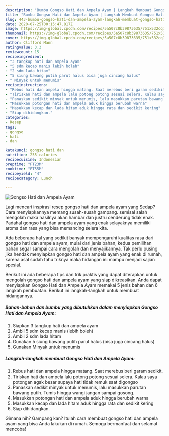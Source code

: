 ```yaml
---
description: "Bumbu Gongso Hati dan Ampela Ayam | Langkah Membuat Gongso Hati dan Ampela Ayam Yang Lezat"
title: "Bumbu Gongso Hati dan Ampela Ayam | Langkah Membuat Gongso Hati dan Ampela Ayam Yang Lezat"
slug: 443-bumbu-gongso-hati-dan-ampela-ayam-langkah-membuat-gongso-hati-dan-ampela-ayam-yang-lezat
date: 2020-07-25T00:15:47.817Z
image: https://img-global.cpcdn.com/recipes/5a507c8b39873635/751x532cq70/gongso-hati-dan-ampela-ayam-foto-resep-utama.jpg
thumbnail: https://img-global.cpcdn.com/recipes/5a507c8b39873635/751x532cq70/gongso-hati-dan-ampela-ayam-foto-resep-utama.jpg
cover: https://img-global.cpcdn.com/recipes/5a507c8b39873635/751x532cq70/gongso-hati-dan-ampela-ayam-foto-resep-utama.jpg
author: Clifford Mann
ratingvalue: 3.3
reviewcount: 15
recipeingredient:
- "3 tangkup hati dan ampela ayam"
- "5 sdm kecap manis lebih boleh"
- "2 sdm lada hitam"
- "5 siung bawang putih parut halus bisa juga cincang halus"
- " Minyak untuk menumis"
recipeinstructions:
- "Rebus hati dan ampela hingga matang. Saat merebus beri garam sedikit."
- "Tiriskan hati dan ampela lalu potong potong sesuai selera. Kalau saya potongan agak besar supaya hati tidak remuk saat digongso"
- "Panaskan sedikit minyak untuk menumis, lalu masukkan parutan bawang putih. Tumis hingga wangi jangan sampai gosong."
- "Masukkan potongan hati dan ampela aduk hingga berubah warna"
- "Masukkan kecap dan lada hitam aduk hingga rata dan sedikit kering"
- "Siap dihidangkan."
categories:
- Resep
tags:
- gongso
- hati
- dan

katakunci: gongso hati dan 
nutrition: 255 calories
recipecuisine: Indonesian
preptime: "PT23M"
cooktime: "PT55M"
recipeyield: "4"
recipecategory: Lunch

---
```



![Gongso Hati dan Ampela Ayam](https://img-global.cpcdn.com/recipes/5a507c8b39873635/751x532cq70/gongso-hati-dan-ampela-ayam-foto-resep-utama.jpg)

Lagi mencari inspirasi resep gongso hati dan ampela ayam yang Sedap? Cara menyiapkannya memang susah-susah gampang. semisal salah mengolah maka hasilnya akan hambar dan justru cenderung tidak enak. Padahal gongso hati dan ampela ayam yang enak selayaknya memiliki aroma dan rasa yang bisa memancing selera kita.



Ada beberapa hal yang sedikit banyak mempengaruhi kualitas rasa dari gongso hati dan ampela ayam, mulai dari jenis bahan, kedua pemilihan bahan segar sampai cara mengolah dan menyajikannya. Tak perlu pusing jika hendak menyiapkan gongso hati dan ampela ayam yang enak di rumah, karena asal sudah tahu triknya maka hidangan ini mampu menjadi sajian spesial.


Berikut ini ada beberapa tips dan trik praktis yang dapat diterapkan untuk mengolah gongso hati dan ampela ayam yang siap dikreasikan. Anda dapat menyiapkan Gongso Hati dan Ampela Ayam memakai 5 jenis bahan dan 6 langkah pembuatan. Berikut ini langkah-langkah untuk membuat hidangannya.

<!--inarticleads1-->

##### Bahan-bahan dan bumbu yang dibutuhkan dalam menyiapkan Gongso Hati dan Ampela Ayam:

1. Siapkan 3 tangkup hati dan ampela ayam
1. Ambil 5 sdm kecap manis (lebih boleh)
1. Ambil 2 sdm lada hitam
1. Gunakan 5 siung bawang putih parut halus (bisa juga cincang halus)
1. Gunakan  Minyak untuk menumis




<!--inarticleads2-->

##### Langkah-langkah membuat Gongso Hati dan Ampela Ayam:

1. Rebus hati dan ampela hingga matang. Saat merebus beri garam sedikit.
1. Tiriskan hati dan ampela lalu potong potong sesuai selera. Kalau saya potongan agak besar supaya hati tidak remuk saat digongso
1. Panaskan sedikit minyak untuk menumis, lalu masukkan parutan bawang putih. Tumis hingga wangi jangan sampai gosong.
1. Masukkan potongan hati dan ampela aduk hingga berubah warna
1. Masukkan kecap dan lada hitam aduk hingga rata dan sedikit kering
1. Siap dihidangkan.




Gimana nih? Gampang kan? Itulah cara membuat gongso hati dan ampela ayam yang bisa Anda lakukan di rumah. Semoga bermanfaat dan selamat mencoba!
